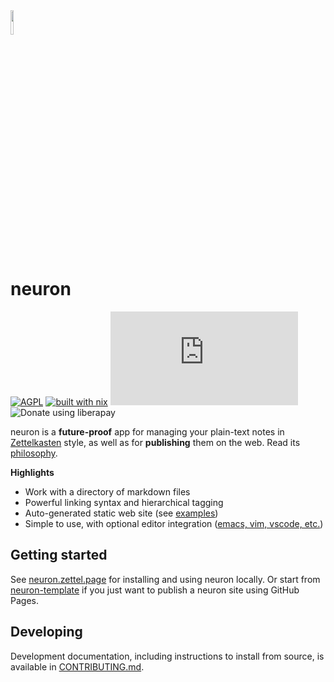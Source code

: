 <img width="10%" src="./assets/neuron.svg">

# neuron

[![AGPL](https://img.shields.io/badge/License-AGPL%20v3-blue.svg)](https://en.wikipedia.org/wiki/Affero_General_Public_License)
[![built with nix](https://img.shields.io/badge/Built_With-Nix-5277C3.svg?logo=nixos&labelColor=73C3D5)](https://builtwithnix.org)
[![Matrix](https://img.shields.io/matrix/neuron:matrix.org)](https://app.element.io/#/room/#neuron:matrix.org)
<img src="https://img.shields.io/liberapay/patrons/srid.svg?logo=liberapay" title="Donate using liberapay">

neuron is a **future-proof** app for managing your plain-text notes in [Zettelkasten](https://neuron.zettel.page/zettelkasten) style, as well as for **publishing** them on the web. Read its [philosophy](https://neuron.zettel.page/philosophy).

**Highlights**

- Work with a directory of markdown files
- Powerful linking syntax and hierarchical tagging
- Auto-generated static web site (see [examples](https://neuron.zettel.page/examples))
- Simple to use, with optional editor integration ([emacs, vim, vscode, etc.](https://neuron.zettel.page/editor))

## Getting started

See [neuron.zettel.page](https://neuron.zettel.page/) for installing and using neuron locally. Or start from [neuron-template](https://github.com/srid/neuron-template) if you just want to publish a neuron site using GitHub Pages.

## Developing

Development documentation, including instructions to install from source, is available in [CONTRIBUTING.md](https://github.com/srid/neuron/blob/master/CONTRIBUTING.md).
